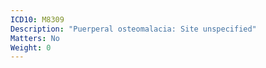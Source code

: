 ```yaml
---
ICD10: M8309
Description: "Puerperal osteomalacia: Site unspecified"
Matters: No
Weight: 0
---
```


